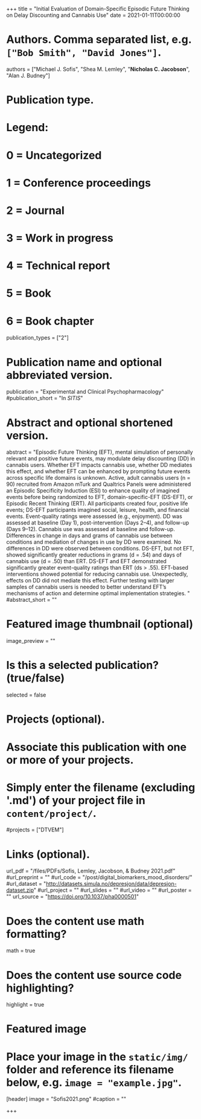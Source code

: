 +++
title = "Initial Evaluation of Domain-Specific Episodic Future Thinking on Delay Discounting and Cannabis Use"
date = 2021-01-11T00:00:00

# Authors. Comma separated list, e.g. `["Bob Smith", "David Jones"]`.
authors = ["Michael J. Sofis", "Shea M. Lemley", "**Nicholas C. Jacobson**", "Alan J. Budney"]

# Publication type.
# Legend:
# 0 = Uncategorized
# 1 = Conference proceedings
# 2 = Journal
# 3 = Work in progress
# 4 = Technical report
# 5 = Book
# 6 = Book chapter
publication_types = ["2"]

# Publication name and optional abbreviated version.
publication = "Experimental and Clinical Psychopharmacology"
#publication_short = "In *SITIS*"

# Abstract and optional shortened version.
abstract = "Episodic Future Thinking (EFT), mental simulation of personally relevant and positive future events, may modulate delay discounting (DD) in cannabis users. Whether EFT impacts cannabis use, whether DD mediates this effect, and whether EFT can be enhanced by prompting future events across specific life domains is unknown. Active, adult cannabis users (n = 90) recruited from Amazon mTurk and Qualtrics Panels were administered an Episodic Specificity Induction (ESI) to enhance quality of imagined events before being randomized to EFT, domain-specific-EFT (DS-EFT), or Episodic Recent Thinking (ERT). All participants created four, positive life events; DS-EFT participants imagined social, leisure, health, and financial events. Event-quality ratings were assessed (e.g., enjoyment). DD was assessed at baseline (Day 1), post-intervention (Days 2–4), and follow-up (Days 9–12). Cannabis use was assessed at baseline and follow-up. Differences in change in days and grams of cannabis use between conditions and mediation of changes in use by DD were examined. No differences in DD were observed between conditions. DS-EFT, but not EFT, showed significantly greater reductions in grams (d = .54) and days of cannabis use (d = .50) than ERT. DS-EFT and EFT demonstrated significantly greater event-quality ratings than ERT (ds > .55). EFT-based interventions showed potential for reducing cannabis use. Unexpectedly, effects on DD did not mediate this effect. Further testing with larger samples of cannabis users is needed to better understand EFT’s mechanisms of action and determine optimal implementation strategies. "
#abstract_short = ""

# Featured image thumbnail (optional)
image_preview = ""

# Is this a selected publication? (true/false)
selected = false

# Projects (optional).
#   Associate this publication with one or more of your projects.
#   Simply enter the filename (excluding '.md') of your project file in `content/project/`.
#projects = ["DTVEM"]

# Links (optional).
url_pdf = "/files/PDFs/Sofis, Lemley, Jacobson, & Budney 2021.pdf"
#url_preprint = ""
#url_code = "/post/digital_biomarkers_mood_disorders/"
#url_dataset = "http://datasets.simula.no/depresjon/data/depresjon-dataset.zip"
#url_project = ""
#url_slides = ""
#url_video = ""
#url_poster = ""
url_source = "https://doi.org/10.1037/pha0000501"

# Does the content use math formatting?
math = true

# Does the content use source code highlighting?
highlight = true

# Featured image
# Place your image in the `static/img/` folder and reference its filename below, e.g. `image = "example.jpg"`.
[header]
image = "Sofis2021.png"
#caption = ""

+++
